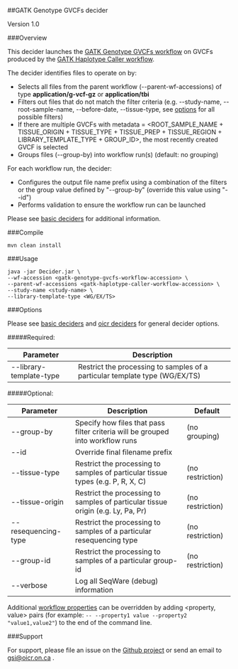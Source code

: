 ##GATK Genotype GVCFs decider

Version 1.0

###Overview

This decider launches the [GATK Genotype GVCFs workflow](../workflow-gatk-genotype-gvcfs) on GVCFs produced by the [GATK Haplotype Caller workflow](../workflow-gatk-haplotype-caller).  

The decider identifies files to operate on by:

* Selects all files from the parent workflow (--parent-wf-accessions) of type **application/g-vcf-gz** or **application/tbi**
* Filters out files that do not match the filter criteria (e.g. --study-name, --root-sample-name, --before-date, --tissue-type, see [options](#options) for all possible filters)
* If there are multiple GVCFs with metadata = \<ROOT_SAMPLE_NAME + TISSUE_ORIGIN + TISSUE_TYPE + TISSUE_PREP + TISSUE_REGION + LIBRARY_TEMPLATE_TYPE + GROUP_ID\>, the most recently created GVCF is selected
* Groups files (--group-by) into workflow run(s) (default: no grouping)

For each workflow run, the decider:

* Configures the output file name prefix using a combination of the filters or the group value defined by "--group-by" (override this value using "--id")
* Performs validation to ensure the workflow run can be launched

Please see [basic deciders](https://seqware.github.io/docs/6-pipeline/basic_deciders) for additional information.

###Compile

```
mvn clean install
```

###Usage

```
java -jar Decider.jar \
--wf-accession <gatk-genotype-gvcfs-workflow-accession> \
--parent-wf-accessions <gatk-haplotype-caller-workflow-accession> \
--study-name <study-name> \
--library-template-type <WG/EX/TS>
```

###Options

Please see [basic deciders](http://seqware.github.io/docs/17-plugins/#basicdecider) and [oicr deciders](https://github.com/oicr-gsi/pipedev/tree/master/deciders#options) for general decider options.

#####Required:

Parameter | Description
---|---
--library-template-type | Restrict the processing to samples of a particular template type (WG/EX/TS)

#####Optional:

Parameter | Description | Default
---|---|---
--group-by | Specify how files that pass filter criteria will be grouped into workflow runs | (no grouping)
--id | Override final filename prefix |
--tissue-type | Restrict the processing to samples of particular tissue types (e.g. P, R, X, C) | (no restriction)
--tissue-origin | Restrict the processing to samples of particular tissue origin (e.g. Ly, Pa, Pr) | (no restriction)
--resequencing-type | Restrict the processing to samples of a particular resequencing type | (no restriction)
--group-id | Restrict the processing to samples of a particular group-id | (no restriction)
--verbose | Log all SeqWare (debug) information |

Additional [workflow properties](../workflow-gatk-genotype-gvcfs/README.md#options) can be overridden by adding \<property, value\> pairs (for example: `-- --property1 value --property2 "value1,value2"`) to the end of the command line.

###Support

For support, please file an issue on the [Github project](https://github.com/oicr-gsi/gatk3) or send an email to gsi@oicr.on.ca .
